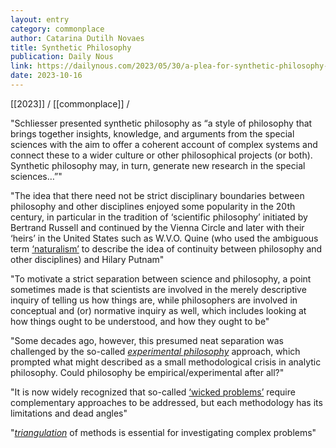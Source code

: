 ```yaml
---
layout: entry
category: commonplace
author: Catarina Dutilh Novaes
title: Synthetic Philosophy
publication: Daily Nous
link: https://dailynous.com/2023/05/30/a-plea-for-synthetic-philosophy-guest-post/
date: 2023-10-16
---
```


[[2023]] / [[commonplace]] / 

"Schliesser presented synthetic philosophy as “a style of philosophy that brings together insights, knowledge, and arguments from the special sciences with the aim to offer a coherent account of complex systems and connect these to a wider culture or other philosophical projects (or both). Synthetic philosophy may, in turn, generate new research in the special sciences…”"

"The idea that there need not be strict disciplinary boundaries between philosophy and other disciplines enjoyed some popularity in the 20th century, in particular in the tradition of ‘scientific philosophy’ initiated by Bertrand Russell and continued by the Vienna Circle and later with their ‘heirs’ in the United States such as W.V.O. Quine (who used the ambiguous term [‘naturalism’](https://plato.stanford.edu/entries/naturalism/) to describe the idea of continuity between philosophy and other disciplines) and Hilary Putnam"

"To motivate a strict separation between science and philosophy, a point sometimes made is that scientists are involved in the merely descriptive inquiry of telling us how things are, while philosophers are involved in conceptual and (or) normative inquiry as well, which includes looking at how things ought to be understood, and how they ought to be"

"Some decades ago, however, this presumed neat separation was challenged by the so-called [*experimental philosophy*](https://plato.stanford.edu/entries/experimental-philosophy/) approach, which prompted what might described as a small methodological crisis in analytic philosophy. Could philosophy be empirical/experimental after all?"

"It is now widely recognized that so-called [‘wicked problems’](https://en.wikipedia.org/wiki/Wicked_problem) require complementary approaches to be addressed, but each methodology has its limitations and dead angles"

"[*triangulation*](https://ebn.bmj.com/content/22/3/67) of methods is essential for investigating complex problems"
